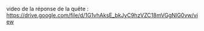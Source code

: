 video de la réponse de la quête :
https://drive.google.com/file/d/1G1vhAksE_bkJyC9hzVZC18mVGgNlG0vw/view